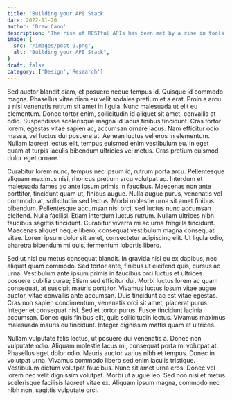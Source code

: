 ```yaml
---
title: 'Building your API Stack'
date: 2022-11-20
author: 'Drew Cano'
description: 'The rise of RESTful APIs has been met by a rise in tools for creating, testing, and management'
image: {
  src: "/images/post-9.png",
  alt: "Building your API Stack",
}
draft: false
category: ['Design','Research']
---
```


Sed auctor blandit diam, et posuere neque tempus id. Quisque id commodo magna. Phasellus vitae diam eu velit sodales pretium et a erat. Proin a arcu a nisl venenatis rutrum sit amet in ligula. Nunc malesuada ut elit eu elementum. Donec tortor enim, sollicitudin id aliquet sit amet, convallis at odio. Suspendisse scelerisque magna id lacus finibus tincidunt. Cras tortor lorem, egestas vitae sapien ac, accumsan ornare lacus. Nam efficitur odio massa, vel luctus dui posuere at. Aenean luctus vel eros in elementum. Nullam laoreet lectus elit, tempus euismod enim vestibulum eu. In eget quam at turpis iaculis bibendum ultricies vel metus. Cras pretium euismod dolor eget ornare.

Curabitur lorem nunc, tempus nec ipsum id, rutrum porta arcu. Pellentesque aliquam maximus nisi, rhoncus pretium arcu volutpat ac. Interdum et malesuada fames ac ante ipsum primis in faucibus. Maecenas non ante porttitor, tincidunt quam ut, finibus augue. Nulla augue purus, venenatis vel commodo at, sollicitudin sed lectus. Morbi molestie urna sit amet finibus bibendum. Pellentesque accumsan nisi orci, sed luctus nunc accumsan eleifend. Nulla facilisi. Etiam interdum luctus rutrum. Nullam ultrices nibh faucibus sagittis tincidunt. Curabitur viverra mi ac urna fringilla tincidunt. Maecenas aliquet neque libero, consequat vestibulum magna consequat vitae. Lorem ipsum dolor sit amet, consectetur adipiscing elit. Ut ligula odio, pharetra bibendum mi quis, fermentum lobortis libero.

Sed ut nisl eu metus consequat blandit. In gravida nisi eu ex dapibus, nec aliquet quam commodo. Sed tortor ante, finibus ut eleifend quis, cursus ac urna. Vestibulum ante ipsum primis in faucibus orci luctus et ultrices posuere cubilia curae; Etiam sed efficitur dui. Morbi luctus lorem ac quam consequat, at suscipit mauris porttitor. Vivamus luctus ipsum vitae augue auctor, vitae convallis ante accumsan. Duis tincidunt ac est vitae egestas. Cras non sapien condimentum, venenatis orci sit amet, placerat purus. Integer et consequat nisl. Sed et tortor purus. Fusce tincidunt lacinia accumsan. Donec quis finibus elit, quis sollicitudin lectus. Vivamus maximus malesuada mauris eu tincidunt. Integer dignissim mattis quam et ultrices.

Nullam vulputate felis lectus, ut posuere dui venenatis a. Donec non vulputate odio. Aliquam molestie lacus mi, consequat porta mi volutpat at. Phasellus eget dolor odio. Mauris auctor varius nibh et tempus. Donec in volutpat urna. Vivamus commodo libero sed enim iaculis tristique. Vestibulum dictum volutpat faucibus. Nunc sit amet urna eros. Donec vel lorem nec velit dignissim volutpat. Morbi ut augue leo. Sed non nisi et metus scelerisque facilisis laoreet vitae ex. Aliquam ipsum magna, commodo nec nibh non, sagittis vulputate orci.
